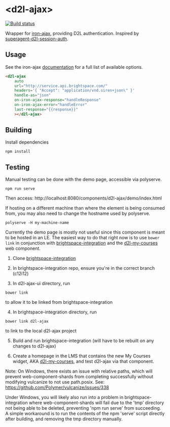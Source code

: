 # &lt;d2l-ajax&gt;

[![Build status][ci-image]][ci-url]

Wrapper for [iron-ajax](https://github.com/PolymerElements/iron-ajax), providing D2L authentication.
Inspired by [superagent-d2l-session-auth](https://github.com/Brightspace/superagent-d2l-session-auth).

## Usage

See the iron-ajax [documentation](https://elements.polymer-project.org/elements/iron-ajax) for a full list of available options.

```html
<d2l-ajax
    auto
    url="http://service.api.brightspace.com/"
    headers='{ "Accept": "application/vnd.siren+json\" }'
    handle-as="json"
    on-iron-ajax-response="handleResponse"
    on-iron-ajax-error="handleError"
    last-response="{{response}}"
    ></d2l-ajax>
```

## Building

Install dependencies

```shell
npm install
```

## Testing

Manual testing can be done with the demo page, accessible via polyserve.

```shell
npm run serve
```

Then access: http://localhost:8080/components/d2l-ajax/demo/index.html

If hosting on a different machine than where the element is being consumed from, you may also need to change the hostname used by polyserve.

```shell
polyserve -H my-machine-name
```

Currently the demo page is mostly not useful since this component is meant to be hosted in an LE.
The easiest way to do that right now is to use `bower link` in conjunction with [brightspace-integration](https://github.com/Brightspace/brightspace-integration) and the [d2l-my-courses](https://github.com/Brightspace/d2l-my-courses-ui) web component.

1) Clone [brightspace-integration](https://github.com/Brightspace/brightspace-integration)

2) In brightspace-integration repo, ensure you're in the correct branch (c12i12)

3) In d2l-ajax-ui directory, run

```shell
bower link
```
to allow it to be linked from brightspace-integration

4) In brightspace-integration directory, run

```shell
bower link d2l-ajax
```
to link to the local d2l-ajax project

5) Build and run brightspace-integration (will have to be rebuilt on any changes to d2l-ajax)

6) Create a homepage in the LMS that contains the new My Courses widget, AKA [d2l-my-courses](https://github.com/Brightspace/d2l-my-courses-ui), and test d2l-ajax via that component.

Note: On Windows, there exists an issue with relative paths, which will prevent web-component-shards from completing successfully without modifying vulcanize to not use path.posix. See: https://github.com/Polymer/vulcanize/issues/338

Under Windows, you will likely also run into a problem in brightspace-integration where web-component-shards will fail due to the 'tmp' directory not being able to be deleted, preventing 'npm run serve' from succeeding. A simple workaround is to run the contents of the npm 'serve' script directly after building, and removing the tmp directory manually.

[ci-url]: https://travis-ci.org/BrightspaceUI/ajax
[ci-image]: https://travis-ci.org/BrightspaceUI/ajax.svg?branch=master
